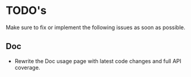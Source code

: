 # TODO's

Make sure to fix or implement the following issues as soon as possible.

## Doc

- Rewrite the Doc usage page with latest code changes and full API coverage.
